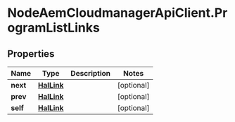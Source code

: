 # NodeAemCloudmanagerApiClient.ProgramListLinks

## Properties

Name | Type | Description | Notes
------------ | ------------- | ------------- | -------------
**next** | [**HalLink**](HalLink.md) |  | [optional] 
**prev** | [**HalLink**](HalLink.md) |  | [optional] 
**self** | [**HalLink**](HalLink.md) |  | [optional] 


